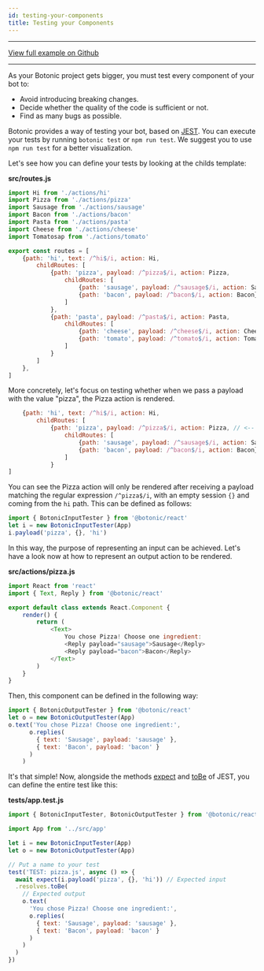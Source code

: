 ```yaml
---
id: testing-your-components
title: Testing your Components
---
```


---

[<u>View full example on Github</u>](https://github.com/hubtype/botonic/tree/master/packages/botonic-cli/templates/childs/tests/app.test.js)  

---

As your Botonic project gets bigger, you must test every component of your bot to:  

* Avoid introducing breaking changes.
* Decide whether the quality of the code is sufficient or not.
* Find as many bugs as possible.

Botonic provides a way of testing your bot, based on [JEST](https://jestjs.io/).
You can execute your tests by running `botonic test` or `npm run test`. 
We suggest you to use `npm run test` for a better visualization.

Let's see how you can define your tests by looking at the childs template:

**src/routes.js**

```javascript
import Hi from './actions/hi'
import Pizza from './actions/pizza'
import Sausage from './actions/sausage'
import Bacon from './actions/bacon'
import Pasta from './actions/pasta'
import Cheese from './actions/cheese'
import Tomatosap from './actions/tomato'

export const routes = [
    {path: 'hi', text: /^hi$/i, action: Hi,
        childRoutes: [
            {path: 'pizza', payload: /^pizza$/i, action: Pizza, 
                childRoutes: [
                    {path: 'sausage', payload: /^sausage$/i, action: Sausage},
                    {path: 'bacon', payload: /^bacon$/i, action: Bacon}
                ]
            },
            {path: 'pasta', payload: /^pasta$/i, action: Pasta, 
                childRoutes: [
                    {path: 'cheese', payload: /^cheese$/i, action: Cheese},
                    {path: 'tomato', payload: /^tomato$/i, action: Tomato}
                ]
            }
        ]
    },
]
```

More concretely, let's focus on testing whether when we pass a payload with the value "pizza", 
the Pizza action is rendered. 

```javascript
    {path: 'hi', text: /^hi$/i, action: Hi,
        childRoutes: [
            {path: 'pizza', payload: /^pizza$/i, action: Pizza, // <-- input to test
                childRoutes: [
                    {path: 'sausage', payload: /^sausage$/i, action: Sausage},
                    {path: 'bacon', payload: /^bacon$/i, action: Bacon}
                ]
            }
]
```

You can see the Pizza action will only be rendered after receiving a payload matching 
the regular expression `/^pizza$/i`, with an empty session `{}` and coming from the `hi` path. This can be defined as follows:

```javascript
import { BotonicInputTester } from '@botonic/react'
let i = new BotonicInputTester(App)
i.payload('pizza', {}, 'hi')
```

In this way, the purpose of representing an input can be achieved. 
Let's have a look now at how to represent an output action to be rendered.

**src/actions/pizza.js**

```javascript
import React from 'react'
import { Text, Reply } from '@botonic/react'

export default class extends React.Component {
	render() {
		return (
			<Text>
				You chose Pizza! Choose one ingredient:
				<Reply payload="sausage">Sausage</Reply>
				<Reply payload="bacon">Bacon</Reply>
			</Text>
		)
	}
}
```

Then, this component can be defined in the following way:

```javascript
import { BotonicOutputTester } from '@botonic/react'
let o = new BotonicOutputTester(App)
o.text('You chose Pizza! Choose one ingredient:',
      o.replies(
        { text: 'Sausage', payload: 'sausage' },
        { text: 'Bacon', payload: 'bacon' }
      )
    )
```

It's that simple! Now, alongside the methods [expect](https://jestjs.io/docs/en/expect#expectvalue) and [toBe](https://jestjs.io/docs/en/expect#tobevalue) of JEST, you can define the entire test like this:

**tests/app.test.js**

```javascript
import { BotonicInputTester, BotonicOutputTester } from '@botonic/react'

import App from '../src/app'

let i = new BotonicInputTester(App)
let o = new BotonicOutputTester(App)

// Put a name to your test
test('TEST: pizza.js', async () => {        
  await expect(i.payload('pizza', {}, 'hi')) // Expected input 
  .resolves.toBe(
    // Expected output                            
    o.text(                                  
      'You chose Pizza! Choose one ingredient:',
      o.replies(
        { text: 'Sausage', payload: 'sausage' },
        { text: 'Bacon', payload: 'bacon' }
      )
    )
  )
})
```


